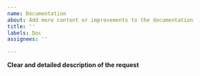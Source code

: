 ```yaml
---
name: Documentation
about: Add more content or improvements to the documentation
title: ''
labels: Doc
assignees: ''

---
```


**Clear and detailed description of the request**